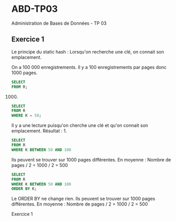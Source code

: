 # ABD-TP03
Administration de Bases de Données - TP 03


Exercice 1
----------

Le principe du static hash : 
Lorsqu'on recherche une clé, on connait son emplacement.


On a 100 000 enregistrements. 
Il y a 100 enregistrements par pages donc 1000 pages.

```sql
SELECT
FROM R;
```

1000.


```sql
SELECT
FROM R
WHERE K = 50;
```
Il y a une lecture puisqu'on cherche une clé et qu'on connait son emplacement.
Résultat : 1.


```sql
SELECT
FROM R
WHERE K BETWEEN 50 AND 100
```

Ils peuvent se trouver sur 1000 pages différentes.
En moyenne : 
Nombre de pages / 2 = 1000 / 2 = 500



```sql
SELECT
FROM R
WHERE K BETWEEN 50 AND 100
ORDER BY K;
```

Le ORDER BY ne change rien.
Ils peuvent se trouver sur 1000 pages différentes.
En moyenne : 
Nombre de pages / 2 = 1000 / 2 = 500



Exercice 1


